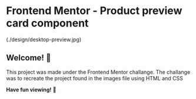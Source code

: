 # Frontend Mentor - Product preview card component

(./design/desktop-preview.jpg)

## Welcome! 👋

This project was made under the Frontend Mentor challange. The challange was to recreate the project found in the images file using HTML and CSS

**Have fun viewing!** 🚀
